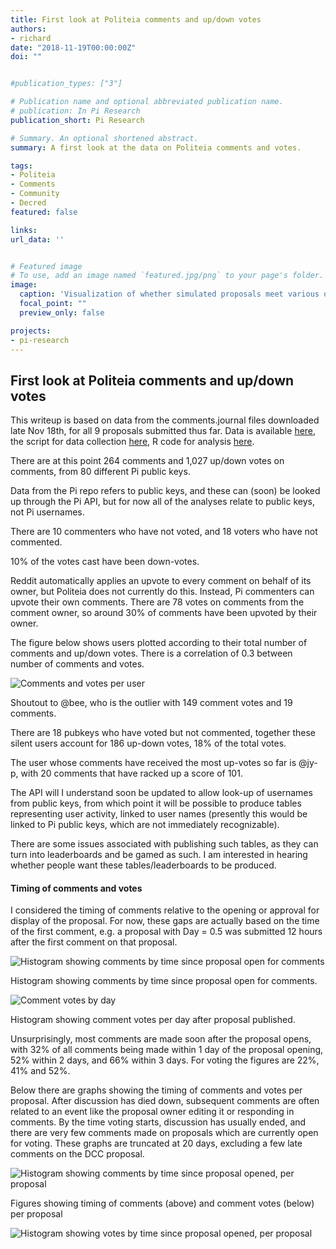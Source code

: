 ```yaml
---
title: First look at Politeia comments and up/down votes
authors:
- richard
date: "2018-11-19T00:00:00Z"
doi: ""


#publication_types: ["3"]

# Publication name and optional abbreviated publication name.
# publication: In Pi Research
publication_short: Pi Research

# Summary. An optional shortened abstract.
summary: A first look at the data on Politeia comments and votes.

tags:
- Politeia
- Comments
- Community
- Decred
featured: false

links:
url_data: ''


# Featured image
# To use, add an image named `featured.jpg/png` to your page's folder. 
image:
  caption: 'Visualization of whether simulated proposals meet various quorum requirement criteria'
  focal_point: ""
  preview_only: false

projects:
- pi-research
---
```

## First look at Politeia comments and up/down votes

This writeup is based on data from the comments.journal files downloaded late Nov 18th, for all 9 proposals submitted thus far. Data is available [here](/data/), the script for data collection [here](/data-collection/process-comments.journal.R), R code for analysis [here](/analysis/comments-analysis-2018-11-19.R).

There are at this point 264 comments and 1,027 up/down votes on comments, from 80 different Pi public keys. 

Data from the Pi repo refers to public keys, and these can (soon) be looked up through the Pi API, but for now all of the analyses relate to public keys, not Pi usernames.

There are 10 commenters who have not voted, and 18 voters who have not commented.

10% of the votes cast have been down-votes.

Reddit automatically applies an upvote to every comment on behalf of its owner, but Politeia does not currently do this. Instead, Pi commenters can upvote their own comments. There are 78 votes on comments from the comment owner, so around 30% of comments have been upvoted by their owner.

The figure below shows users plotted according to their total number of comments and up/down votes. There is a correlation of 0.3 between number of comments and votes. 

![Comments and votes per user](comments-votes-per-pubkey.png)

Shoutout to @bee, who is the outlier with 149 comment votes and 19 comments. 

There are 18 pubkeys who have voted but not commented, together these silent users account for 186 up-down votes, 18% of the total votes.

The user whose comments have received the most up-votes so far is @jy-p, with 20 comments that have racked up a score of 101.

The API will I understand soon be updated to allow look-up of usernames from public keys, from which point it will be possible to produce tables representing user activity, linked to user names (presently this would be linked to Pi public keys, which are not immediately recognizable).

There are some issues associated with publishing such tables, as they can turn into leaderboards and be gamed as such. I am interested in hearing whether people want these tables/leaderboards to be produced.

#### Timing of comments and votes

I considered the timing of comments relative to the opening or approval for display of the proposal. For now, these gaps are actually based on the time of the first comment, e.g. a proposal with Day = 0.5 was submitted 12 hours after the first comment on that proposal.

![Histogram showing comments by time since proposal open for comments](comments-by-day.png)

Histogram showing comments by time since proposal open for comments.

![Comment votes by day](votes-by-day.png)

Histogram showing comment votes per day after proposal published.

Unsurprisingly, most comments are made soon after the proposal opens, with 32% of all comments being made within 1 day of the proposal opening, 52% within 2 days, and 66% within 3 days. For voting the figures are 22%, 41% and 52%.

Below there are graphs showing the timing of comments and votes per proposal. After discussion has died down, subsequent comments are often related to an event like the proposal owner editing it or responding in comments. By the time voting starts, discussion has usually ended, and there are very few comments made on proposals which are currently open for voting. These graphs are truncated at 20 days, excluding a few late comments on the DCC proposal.

![Histogram showing comments by time since proposal opened, per proposal](comments-by-day-by-proposal.png)

Figures showing timing of comments (above) and comment votes (below) per proposal

![Histogram showing votes by time since proposal opened, per proposal](votes-by-day-by-proposal.png)





